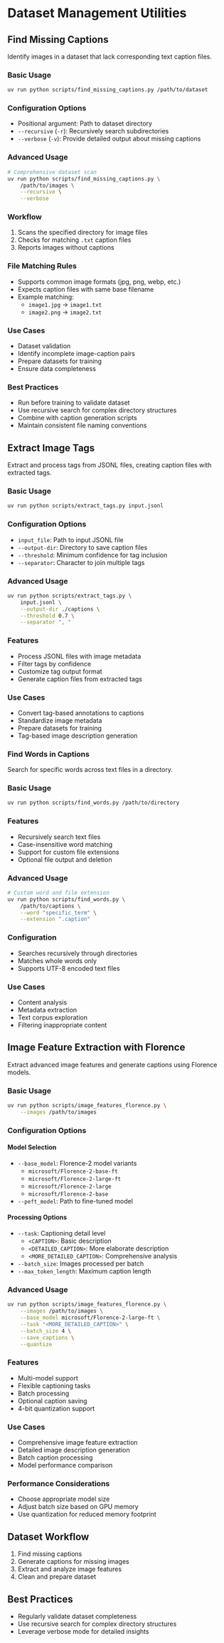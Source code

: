 # Dataset Management Utilities

## Find Missing Captions

Identify images in a dataset that lack corresponding text caption files.

### Basic Usage

```bash
uv run python scripts/find_missing_captions.py /path/to/dataset
```

### Configuration Options

- Positional argument: Path to dataset directory
- `--recursive` (`-r`): Recursively search subdirectories
- `--verbose` (`-v`): Provide detailed output about missing captions

### Advanced Usage

```bash
# Comprehensive dataset scan
uv run python scripts/find_missing_captions.py \
    /path/to/images \
    --recursive \
    --verbose
```

### Workflow

1. Scans the specified directory for image files
2. Checks for matching `.txt` caption files
3. Reports images without captions

### File Matching Rules

- Supports common image formats (jpg, png, webp, etc.)
- Expects caption files with same base filename
- Example matching:
  - `image1.jpg` → `image1.txt`
  - `image2.png` → `image2.txt`

### Use Cases

- Dataset validation
- Identify incomplete image-caption pairs
- Prepare datasets for training
- Ensure data completeness

### Best Practices

- Run before training to validate dataset
- Use recursive search for complex directory structures
- Combine with caption generation scripts
- Maintain consistent file naming conventions

## Extract Image Tags

Extract and process tags from JSONL files, creating caption files with extracted tags.

### Basic Usage

```bash
uv run python scripts/extract_tags.py input.jsonl
```

### Configuration Options

- `input_file`: Path to input JSONL file
- `--output-dir`: Directory to save caption files
- `--threshold`: Minimum confidence for tag inclusion
- `--separator`: Character to join multiple tags

### Advanced Usage

```bash
uv run python scripts/extract_tags.py \
    input.jsonl \
    --output-dir ./captions \
    --threshold 0.7 \
    --separator ", "
```

### Features

- Process JSONL files with image metadata
- Filter tags by confidence
- Customize tag output format
- Generate caption files from extracted tags

### Use Cases

- Convert tag-based annotations to captions
- Standardize image metadata
- Prepare datasets for training
- Tag-based image description generation

### Find Words in Captions

Search for specific words across text files in a directory.

### Basic Usage

```bash
uv run python scripts/find_words.py /path/to/directory
```

### Features

- Recursively search text files
- Case-insensitive word matching
- Support for custom file extensions
- Optional file output and deletion

### Advanced Usage

```bash
# Custom word and file extension
uv run python scripts/find_words.py \
    /path/to/captions \
    --word "specific_term" \
    --extension ".caption"
```

### Configuration

- Searches recursively through directories
- Matches whole words only
- Supports UTF-8 encoded text files

### Use Cases

- Content analysis
- Metadata extraction
- Text corpus exploration
- Filtering inappropriate content

## Image Feature Extraction with Florence

Extract advanced image features and generate captions using Florence models.

### Basic Usage

```bash
uv run python scripts/image_features_florence.py \
    --images /path/to/images
```

### Configuration Options

#### Model Selection

- `--base_model`: Florence-2 model variants
  - `microsoft/Florence-2-base-ft`
  - `microsoft/Florence-2-large-ft`
  - `microsoft/Florence-2-large`
  - `microsoft/Florence-2-base`
- `--peft_model`: Path to fine-tuned model

#### Processing Options

- `--task`: Captioning detail level
  - `<CAPTION>`: Basic description
  - `<DETAILED_CAPTION>`: More elaborate description
  - `<MORE_DETAILED_CAPTION>`: Comprehensive analysis
- `--batch_size`: Images processed per batch
- `--max_token_length`: Maximum caption length

### Advanced Usage

```bash
uv run python scripts/image_features_florence.py \
    --images /path/to/images \
    --base_model microsoft/Florence-2-large-ft \
    --task "<MORE_DETAILED_CAPTION>" \
    --batch_size 4 \
    --save_captions \
    --quantize
```

### Features

- Multi-model support
- Flexible captioning tasks
- Batch processing
- Optional caption saving
- 4-bit quantization support

### Use Cases

- Comprehensive image feature extraction
- Detailed image description generation
- Batch caption processing
- Model performance comparison

### Performance Considerations

- Choose appropriate model size
- Adjust batch size based on GPU memory
- Use quantization for reduced memory footprint

## Dataset Workflow

1. Find missing captions
2. Generate captions for missing images
3. Extract and analyze image features
4. Clean and prepare dataset

## Best Practices

- Regularly validate dataset completeness
- Use recursive search for complex directory structures
- Leverage verbose mode for detailed insights
